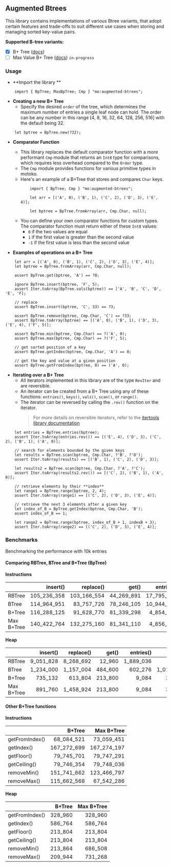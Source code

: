 ## Augmented Btrees
This library contains implementations of various Btree variants, that adopt certain features and trade-offs to suit different use cases when storing and managing sorted key-value pairs.

**Supported B-tree variants:**
- [x] B+ Tree ([docs](https://mops.one/augmented-btrees/docs/BpTree/lib#new))
- [ ] Max Value B+ Tree ([docs](https://mops.one/augmented-btrees/docs/MaxBpTree/lib#new)) `in-progress`

### Usage
- **Import the library **
  
```motoko
    import { BpTree; MaxBpTree; Cmp } "mo:augmented-btrees";
```

- **Creating a new B+ Tree**
    - Specify the desired `order` of the tree, which determines the maximum number of entries a single leaf node can hold. The order can be any number in this range [4, 8, 16, 32, 64, 128, 256, 516] with the default being 32. 

```motoko
    let bptree = BpTree.new(?32);
```

- **Comparator Function**
  - This library replaces the default comparator function with a more performant `Cmp` module that returns an `Int8` type for comparisons, which requires less overhead compared to the `Order` type.
  - The `Cmp` module provides functions for various primitive types in motoko. 
  - Here's an example of a B+Tree that stores and compares `Char` keys.
    ```motoko
        import { BpTree; Cmp } "mo:augmented-btrees";
        
        let arr = [('A', 0), ('B', 1), ('C', 2), ('D', 3), ('E', 4)];

        let bptree = BpTree.fromArray(arr, Cmp.Char, null);

    ```
  - You can define your own comparator functions for custom types. The comparator function must return either of these `Int8` values:
    - `0` if the two values are equal
    - `1` if the first value is greater than the second value
    - `-1` if the first value is less than the second value

- **Examples of operations on a B+ Tree**
```motoko
    let arr = [('A', 0), ('B', 1), ('C', 2), ('D', 3), ('E', 4)];
    let bptree = BpTree.fromArray(arr, Cmp.Char, null);

    assert BpTree.get(bptree, 'A') == ?0;

    ignore BpTree.insert(bptree, 'F', 5);
    assert Iter.toArray(BpTree.vals(bptree)) == ['A', 'B', 'C', 'D', 'E', 'F];

    // replace
    assert BpTree.insert(bptree, 'C', 33) == ?3;

    assert BpTree.remove(bptree, Cmp.Char, 'C') == ?33;
    assert BpTree.toArray(bptree) == [('A', 0), ('B', 1), ('D', 3), ('E', 4), ('F', 5)];

    assert BpTree.min(bptree, Cmp.Char) == ?('A', 0);
    assert BpTree.max(bptree, Cmp.Char) == ?('F', 5);

    // get sorted position of a key
    assert BpTree.getIndex(bptree, Cmp.Char, 'A') == 0;

    // get the key and value at a given position
    assert BpTree.getFromIndex(bptree, 0) == ('A', 0);
```

- **Iterating over a B+ Tree**
  - All iterators implemented in this library are of the type `RevIter` and are reversible. 
  - An iterator can be created from a B+ Tree using any of these functions: `entries()`, `keys()`, `vals()`, `scan()`, or `range()`. 
  - The iterator can be reversed by calling the `.rev()` function on the iterator.
    > For more details on reversible iterators, refer to the [itertools library documentation](https://mops.one/itertools/docs/RevIter)

```motoko
    let entries = BpTree.entries(bptree);
    assert Iter.toArray(entries.rev()) == [('E', 4), ('D', 3), ('C', 2), ('B', 1), ('A', 0)];

    // search for elements bounded by the given keys
    let results = BpTree.scan(bptree, Cmp.Char, ?'B', ?'D');
    assert Iter.toArray(results) == [('B', 1), ('C', 2), ('D', 3)];
    
    let results2 = BpTree.scan(bptree, Cmp.Char, ?'A', ?'C');
    assert Iter.toArray(results2.rev()) == [('C', 2), ('B', 1), ('A', 0)];

    // retrieve elements by their **index**
    let range1 = BpTree.range(bptree, 2, 4);
    assert Iter.toArray(range1) == [('C', 2), ('D', 3), ('E', 4)];

    // retrieve the next 3 elements after a given key
    let index_of_B = BpTree.getIndex(bptree, Cmp.Char, 'B');
    assert index_of_B == 1;
    
    let range2 = BpTree.range(bptree, index_of_B + 1, indexB + 3);
    assert Iter.toArray(range2) == [('C', 2), ('D', 3), ('E', 4)];
```

### Benchmarks
Benchmarking the performance with 10k entries


#### Comparing RBTree, BTree and B+Tree (BpTree)

**Instructions**

|            |    insert() |   replace() |      get() |  entries() |     scan() |    remove() |
| :--------- | ----------: | ----------: | ---------: | ---------: | ---------: | ----------: |
| RBTree     | 105_236_358 | 103_166_554 | 44_269_891 | 17_795_354 |      4_891 | 141_566_127 |
| BTree      | 114_964_951 |  83_757_726 | 78_246_105 | 10_944_900 | 24_351_645 | 130_728_937 |
| B+Tree     | 116_288_125 |  91_628_770 | 81_339_298 |  4_854_853 |  6_635_837 | 128_646_576 |
| Max B+Tree | 140_422_764 | 132_275_160 | 81_341_110 |  4_856_757 |  6_619_287 | 171_192_531 |

**Heap**

|            |  insert() | replace() |   get() | entries() |    scan() |    remove() |
| :--------- | --------: | --------: | ------: | --------: | --------: | ----------: |
| RBTree     | 9_051_828 | 8_268_692 |  12_960 | 1_889_036 |     8_904 | -15_479_996 |
| BTree      | 1_234_000 | 1_157_004 | 484_600 |   602_276 | 1_014_572 |   1_968_844 |
| B+Tree     |   735_132 |   613_804 | 213_800 |     9_084 |    31_424 |     213_524 |
| Max B+Tree |   891_760 | 1_458_924 | 213_800 |     9_084 |    31_424 |   1_106_948 |

#### Other B+Tree functions

**Instructions**

|                |      B+Tree |  Max B+Tree |
| :------------- | ----------: | ----------: |
| getFromIndex() |  68_084_521 |  73_059_451 |
| getIndex()     | 167_272_699 | 167_274_197 |
| getFloor()     |  79_745_701 |  79_747_291 |
| getCeiling()   |  79_746_354 |  79_748_036 |
| removeMin()    | 151_741_662 | 123_466_797 |
| removeMax()    | 115_662_568 |  67_542_286 |

**Heap**

|                |  B+Tree | Max B+Tree |
| :------------- | ------: | ---------: |
| getFromIndex() | 328_960 |    328_960 |
| getIndex()     | 586_764 |    586_764 |
| getFloor()     | 213_804 |    213_804 |
| getCeiling()   | 213_804 |    213_804 |
| removeMin()    | 213_864 |    686_508 |
| removeMax()    | 209_944 |    731_268 |